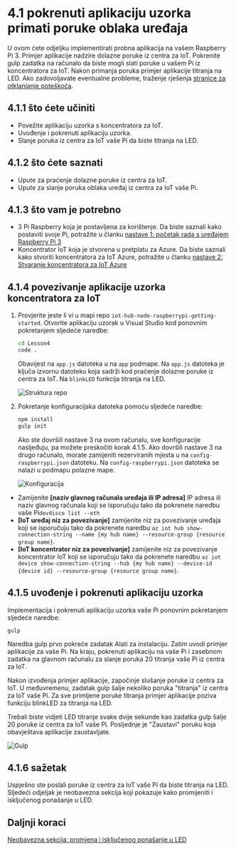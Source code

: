 <properties
 pageTitle="Pokrenite aplikaciju uzorka primati poruke oblak na uređaju | Microsoft Azure"
 description="Primjer aplikacije u 4 nastave izvršava na vašem Pi i nadzire dolazne poruke iz centra za IoT. Novi zadatak gulp šalje poruke vašeg Pi iz centra za IoT da biste titranja na LED."
 services="iot-hub"
 documentationCenter=""
 authors="shizn"
 manager="timlt"
 tags=""
 keywords=""/>

<tags
 ms.service="iot-hub"
 ms.devlang="multiple"
 ms.topic="article"
 ms.tgt_pltfrm="na"
 ms.workload="na"
 ms.date="10/21/2016"
 ms.author="xshi"/>

# <a name="41-run-the-sample-application-to-receive-cloud-to-device-messages"></a>4.1 pokrenuti aplikaciju uzorka primati poruke oblaka uređaja

U ovom ćete odjeljku implementirati probna aplikacija na vašem Raspberry Pi 3. Primjer aplikacije nadzire dolazne poruke iz centra za IoT. Pokrenite gulp zadatka na računalo da biste mogli slati poruke u vašem Pi iz koncentratora za IoT. Nakon primanja poruka primjer aplikacije titranja na LED. Ako zadovoljavate eventualne probleme, traženje rješenja [stranice za otklanjanje poteškoća](iot-hub-raspberry-pi-kit-node-troubleshooting.md).

## <a name="411-what-you-will-do"></a>4.1.1 što ćete učiniti

- Povežite aplikaciju uzorka s koncentratora za IoT.
- Uvođenje i pokrenuti aplikaciju uzorka.
- Slanje poruka iz centra za IoT vaše Pi da biste titranja na LED.

## <a name="412-what-you-will-learn"></a>4.1.2 što ćete saznati

- Upute za praćenje dolazne poruke iz centra za IoT.
- Upute za slanje poruka oblaka uređaj iz centra za IoT vaše Pi. 

## <a name="413-what-do-you-need"></a>4.1.3 što vam je potrebno

- 3 Pi Raspberry koja je postavljena za korištenje. Da biste saznali kako postaviti svoje Pi, potražite u članku [nastave 1: početak rada s uređajem Raspberry Pi 3](iot-hub-raspberry-pi-kit-node-get-started.md)
- Koncentrator IoT koja je stvorena u pretplatu za Azure. Da biste saznali kako stvoriti koncentratora za IoT Azure, potražite u članku [nastave 2: Stvaranje koncentratora za IoT Azure](iot-hub-raspberry-pi-kit-node-get-started.md)

## <a name="414-connect-the-sample-application-to-your-iot-hub"></a>4.1.4 povezivanje aplikacije uzorka koncentratora za IoT

1. Provjerite jeste li vi u mapi repo `iot-hub-node-raspberrypi-getting-started`. Otvorite aplikaciju uzorak u Visual Studio kod ponovnim pokretanjem sljedeće naredbe:

    ```bash
    cd Lesson4
    code .
    ```

    Obavijest na `app.js` datoteka u na `app` podmape. Na `app.js` datoteka je ključa izvornu datoteku koja sadrži kod praćenje dolazne poruke iz centra za IoT. Na `blinkLED` funkcija titranja na LED.

    ![Struktura repo](media/iot-hub-raspberry-pi-lessons/lesson4/repo_structure.png)

2. Pokretanje konfiguracijska datoteka pomoću sljedeće naredbe:

    ```bash
    npm install
    gulp init
    ```

    Ako ste dovršili nastave 3 na ovom računalu, sve konfiguracije nasljeđuju, pa možete preskočiti korak 4.1.5. Ako dovršili nastave 3 na drugo računalo, morate zamijeniti rezerviranih mjesta u na `config-raspberrypi.json` datoteku. Na `config-raspberrypi.json` datoteka se nalazi u podmapu polazne mape.

    ![Konfiguracija](media/iot-hub-raspberry-pi-lessons/lesson4/config_raspberrypi.png)

- Zamijenite **[naziv glavnog računala uređaja ili IP adresa]** IP adresa ili naziv glavnog računala koji se isporučuju tako da pokrenete naredbu vaše Pi`devdisco list --eth`
- **[IoT uređaj niz za povezivanje]** zamijenite niz za povezivanje uređaja koji se isporučuju tako da pokrenete naredbu `az iot hub show-connection-string --name {my hub name} --resource-group {resource group name}`.
- **[IoT koncentrator niz za povezivanje]** zamijenite niz za povezivanje koncentrator IoT koji se isporučuju tako da pokrenete naredbu `az iot device show-connection-string --hub {my hub name} --device-id {device id} --resource-group {resource group name}`.

## <a name="415-deploy-and-run-the-sample-application"></a>4.1.5 uvođenje i pokrenuti aplikaciju uzorka

Implementacija i pokrenuti aplikaciju uzorka vaše Pi ponovnim pokretanjem sljedeće naredbe:
  
```
gulp
```

Naredba gulp prvo pokreće zadatak Alati za instalaciju. Zatim uvodi primjer aplikacije za vaše Pi. Na kraju, pokrenuti aplikaciju na vaše Pi i zasebnom zadatka na glavnom računalu za slanje poruka 20 titranja vaše Pi iz centra za IoT.

Nakon izvođenja primjer aplikacije, započinje slušanje poruke iz centra za IoT. U međuvremenu, zadatak gulp šalje nekoliko poruka "titranja" iz centra za IoT vaše Pi. Za sve primljene poruke titranja primjer aplikacije poziva funkciju blinkLED za titranja na LED.

Trebali biste vidjeti LED titranje svake dvije sekunde kao zadatka gulp šalje 20 poruke iz centra za IoT vaše Pi. Posljednje je "Zaustavi" poruku koja obavještava aplikacije zaustavljate.

![Gulp](media/iot-hub-raspberry-pi-lessons/lesson4/gulp_blink.png)

## <a name="416-summary"></a>4.1.6 sažetak

Uspješno ste poslali poruke iz centra za IoT vaše Pi da biste titranja na LED. Sljedeći odjeljak je neobavezna sekcija koji pokazuje kako promijeniti i isključenog ponašanje u LED.

## <a name="next-steps"></a>Daljnji koraci

[Neobavezna sekcija: promjena i isključenog ponašanje u LED](iot-hub-raspberry-pi-kit-node-lesson4-change-led-behavior.md)